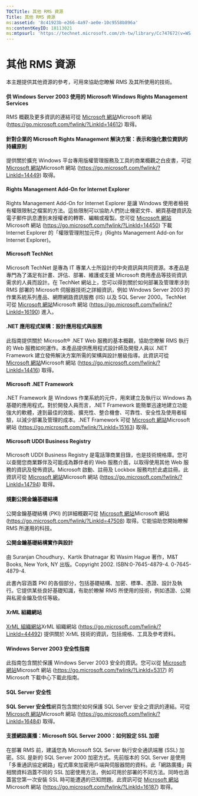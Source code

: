 ```yaml
---
TOCTitle: 其他 RMS 資源
Title: 其他 RMS 資源
ms:assetid: '8c41923b-e266-4a97-ae0e-10c9558b896a'
ms:contentKeyID: 18113021
ms:mtpsurl: 'https://technet.microsoft.com/zh-tw/library/Cc747672(v=WS.10)'
---
```


其他 RMS 資源
=============

本主題提供其他資源的參考，可用來協助您瞭解 RMS 及其所使用的技術。

#### 供 Windows Server 2003 使用的 Microsoft Windows Rights Management Services

RMS 概觀及更多資訊的連結可從 [Microsoft 網站](https://go.microsoft.com/fwlink/?linkid=14612)Microsoft 網站 (https://go.microsoft.com/fwlink/?LinkId=14612) 取得。

#### 針對企業的 Microsoft Rights Management 解決方案：表示和強化數位資訊的持續原則

提供關於擴充 Windows 平台專用版權管理服務及工具的商業概觀之白皮書，可從 [Microsoft 網站](https://go.microsoft.com/fwlink/?linkid=14449)Microsoft 網站 (https://go.microsoft.com/fwlink/?LinkId=14449) 取得。

#### Rights Management Add-On for Internet Explorer

Rights Management Add-On for Internet Explorer 是讓 Windows 使用者檢視有權限限制之檔案的方法。這些限制可以協助人們防止機密文件、網頁基礎資訊及電子郵件訊息遭到未授權者的轉寄、編輯或複製。您可從 [Microsoft 網站](https://go.microsoft.com/fwlink/?linkid=14450)Microsoft 網站 (https://go.microsoft.com/fwlink/?LinkId=14450) 下載 Internet Explorer 的「權限管理附加元件」(Rights Management Add-on for Internet Explorer)。

#### Microsoft TechNet

Microsoft TechNet 是專為 IT 專業人士所設計的中央資訊與共同資源。本產品是專門為了滿足有計畫、評估、部署、維護或支援 Microsoft 商用產品等技術資訊需求的人員而設計。在 TechNet 網站上，您可以得到關於如何部署及管理牽涉到 RMS 部署的 Microsoft 伺服器技術之詳細資訊，例如 Windows Server 2003 的作業系統系列產品、網際網路資訊服務 (IIS) 以及 SQL Server 2000。TechNet 可從 [Microsoft 網站](https://go.microsoft.com/fwlink/?linkid=16190)Microsoft 網站 (https://go.microsoft.com/fwlink/?LinkId=16190) 進入。

#### .NET 應用程式架構：設計應用程式與服務

此指南提供關於 Microsoft® .NET Web 服務的基本概觀，協助您瞭解 RMS 執行的 Web 服務如何運作。本產品提供應用程式設計師及開發人員以 .NET Framework 建立發佈解決方案所需的架構與設計層級指導。此資訊可從 [Microsoft 網站](https://go.microsoft.com/fwlink/?linkid=14416)Microsoft 網站 (https://go.microsoft.com/fwlink/?LinkId=14416) 取得。

#### Microsoft .NET Framework

.NET Framework 是 Windows 作業系統的元件，用來建立及執行以 Windows 為基礎的應用程式。對於開發人員而言，.NET Framework 能簡單迅速地建立功能強大的軟體，達到最佳的效能、擴充性、整合機會、可靠性、安全性及使用者經驗，以減少部署及管理的成本。.NET Framework 可從 [Microsoft 網站](https://go.microsoft.com/fwlink/?linkid=15163)Microsoft 網站 (https://go.microsoft.com/fwlink/?LinkId=15163) 取得。

#### Microsoft UDDI Business Registry

Microsoft UDDI Business Registry 是電話簿商業目錄，也是技術規格庫。您可以查閱您商業夥伴及可能成為夥伴者的 Web 服務介面，以取得使用其他 Web 服務的資訊及發佈資訊。Microsoft 啟動、註冊及 Lockbox 服務均於此處註冊。此資訊可從 [Microsoft 網站](https://go.microsoft.com/fwlink/?linkid=14794)Microsoft 網站 (https://go.microsoft.com/fwlink/?LinkId=14794) 取得。

#### 規劃公開金鑰基礎結構

公開金鑰基礎結構 (PKI) 的詳細概觀可從 [Microsoft 網站](https://go.microsoft.com/fwlink/?linkid=47508)Microsoft 網站 (https://go.microsoft.com/fwlink/?LinkId=47508) 取得。它能協助您開始瞭解 RMS 所運用的科技。

#### 公開金鑰基礎結構實作與設計

由 Suranjan Choudhury、Kartik Bhatnagar 和 Wasim Hague 著作，M&T Books, New York, NY 出版。Copyright 2002. ISBN:0-7645-4879-4. 0-7645-4879-4.

此書內容涵蓋 PKI 的各個部分，包括基礎結構、加密、標準、憑證、設計及執行。它提供某些良好基礎知識，有助於瞭解 RMS 所使用的技術，例如憑證、公開與私密金鑰及信任等級。

#### XrML 組織網站

[XrML 組織網站](https://go.microsoft.com/fwlink/?linkid=44492)XrML 組織網站 (https://go.microsoft.com/fwlink/?LinkId=44492) 提供關於 XrML 技術的資訊，包括規格、工具及參考資料。

#### Windows Server 2003 安全性指南

此指南包含關於保護 Windows Server 2003 安全的資訊。您可以從 [Microsoft 網站](https://go.microsoft.com/fwlink/?linkid=5317)Microsoft 網站 (https://go.microsoft.com/fwlink/?LinkId=5317) 的 Microsoft 下載中心下載此指南。

#### SQL Server 安全性

**SQL Server 安全性**網頁包含關於如何保護 SQL Server 安全之資訊的連結。可從 [Microsoft 網站](https://go.microsoft.com/fwlink/?linkid=16484)Microsoft 網站 (https://go.microsoft.com/fwlink/?LinkId=16484) 取得。

#### 支援網路廣播：Microsoft SQL Server 2000：如何設定 SSL 加密

在部署 RMS 前，建議您為 Microsoft SQL Server 執行安全通訊端層 (SSL) 加密。SSL 是新的 SQL Server 2000 加密方式。先前版本的 SQL Server 是使用「多重通訊協定網路」程式庫來加密用戶端與伺服器間的資料。此「網路廣播」與相關資料涵蓋不同的 SSL 加密使用方法，例如可用於部署的不同方法。同時也涵蓋當您第一次安裝 SSL 時可能遭遇的已知問題。此資訊可從 [Microsoft 網站](https://go.microsoft.com/fwlink/?linkid=16187)Microsoft 網站 (https://go.microsoft.com/fwlink/?LinkId=16187) 取得。